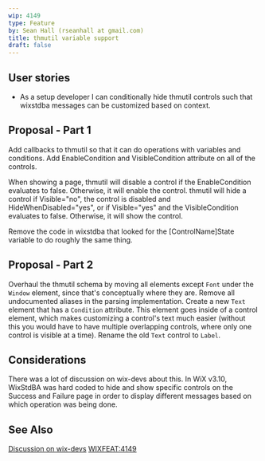 ```yaml
---
wip: 4149
type: Feature
by: Sean Hall (rseanhall at gmail.com)
title: thmutil variable support
draft: false
---
```


## User stories

* As a setup developer I can conditionally hide thmutil controls such that wixstdba messages can be customized based on context.


## Proposal - Part 1

Add callbacks to thmutil so that it can do operations with variables and conditions.
Add EnableCondition and VisibleCondition attribute on all of the controls.

When showing a page, thmutil will disable a control if the EnableCondition evaluates to false.  Otherwise, it will enable the control.
thmutil will hide a control if Visible="no", the control is disabled and HideWhenDisabled="yes", or if Visible="yes" and the VisibleCondition evaluates to false.  Otherwise, it will show the control.

Remove the code in wixstdba that looked for the [ControlName]State variable to do roughly the same thing.


## Proposal - Part 2

Overhaul the thmutil schema by moving all elements except `Font` under the `Window` element, since that's conceptually where they are.
Remove all undocumented aliases in the parsing implementation.
Create a new `Text` element that has a `Condition` attribute.
This element goes inside of a control element, which makes customizing a control's text much easier
(without this you would have to have multiple overlapping controls, where only one control is visible at a time).  Rename the old `Text` control to `Label`.


## Considerations

There was a lot of discussion on wix-devs about this.
In WiX v3.10, WixStdBA was hard coded to hide and show specific controls on the Success and Failure page in order to display different messages based on which operation was being done.


## See Also
[Discussion on wix-devs](http://windows-installer-xml-wix-toolset.687559.n2.nabble.com/WIXFEAT-4149-Add-UninstallSuccess-page-to-WixStdBA-td7594480.html)
[WIXFEAT:4149](http://wixtoolset.org/issues/4149/)
